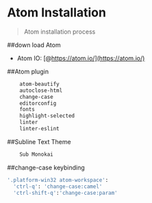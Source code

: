 Atom Installation
================
> Atom installation process

##down load Atom
* Atom IO: [@https://atom.io/](https://atom.io/)

##Atom plugin
```bash
    atom-beautify
    autoclose-html
    change-case
    editorconfig
    fonts
    highlight-selected
    linter
    linter-eslint
```
##Subline Text Theme
```bash
    Sub Monokai
```
##change-case keybinding
```bash
'.platform-win32 atom-workspace':
  'ctrl-q': 'change-case:camel'
  'ctrl-shift-q':'change-case:param'
```
